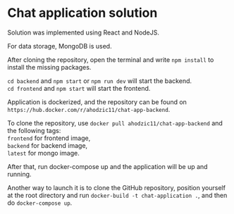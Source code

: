 # Chat application solution

Solution was implemented using React and NodeJS. 

For data storage, MongoDB is used. 


After cloning the repository, open the terminal and write `npm install` to install the missing packages.

`cd backend` and `npm start` or `npm run dev` will start the backend. \
`cd frontend` and `npm start` will start the frontend.

Application is dockerized, and the repository can be found on `https://hub.docker.com/r/ahodzic11/chat-app-backend`.

To clone the repository, use `docker pull ahodzic11/chat-app-backend` and the following tags:\
`frontend` for frontend image, \
`backend` for backend image, \
`latest` for mongo image. 

After that, run docker-compose up and the application will be up and running.

Another way to launch it is to clone the GitHub repository, position yourself at the root directory and run `docker-build -t chat-application .`, and then do `docker-compose up`.
